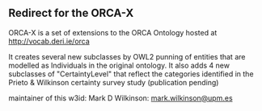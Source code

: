 ## Redirect for the ORCA-X

ORCA-X is a set of extensions to the ORCA Ontology
hosted at http://vocab.deri.ie/orca

It creates several new subclasses by OWL2 punning of entities that 
are modelled as Individuals in the original ontology.  It also adds 4 new 
subclasses of "CertaintyLevel" that reflect the categories 
identified in the Prieto & Wilkinson certainty survey study 
(publication pending)

maintainer of this w3id:  Mark D Wilkinson:  mark.wilkinson@upm.es
